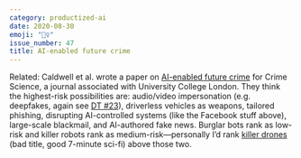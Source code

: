 ```yaml
---
category: productized-ai
date: 2020-08-30
emoji: "👮‍♀️"
issue_number: 47
title: AI-enabled future crime
---
```


‍Related: Caldwell et al. wrote a paper on [AI-enabled future crime](https://crimesciencejournal.biomedcentral.com/articles/10.1186/s40163-020-00123-8?utm_campaign=Dynamically%20Typed&utm_medium=email&utm_source=Revue%20newsletter) for Crime Science, a journal associated with University College London.
They think the highest-risk possibilities are: audio/video impersonation (e.g.
deepfakes, again see [DT #23](https://dynamicallytyped.com/issues/23-robotic-raspberry-and-lettuce-pickers-2-5-billion-objects-in-pinterest-lens-and-an-analysis-of-the-ai-reproducibility-crisis-199555?utm_campaign=Dynamically%20Typed&utm_medium=email&utm_source=Revue%20newsletter)), driverless vehicles as weapons, tailored phishing, disrupting AI-controlled systems (like the Facebook stuff above), large-scale blackmail, and AI-authored fake news.
Burglar bots rank as low-risk and killer robots rank as medium-risk—personally I’d rank [killer drones](https://vimeo.com/243423161?utm_campaign=Dynamically%20Typed&utm_medium=email&utm_source=Revue%20newsletter) (bad title, good 7-minute sci-fi) above those two.